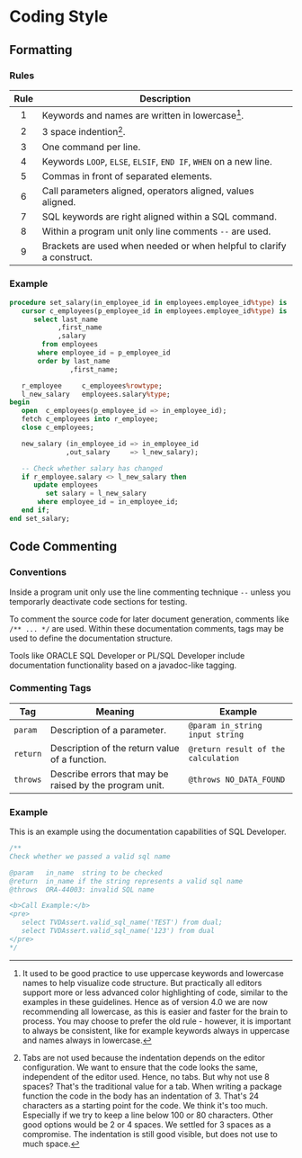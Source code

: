 # Coding Style

## Formatting

### Rules

Rule | Description
:--: | -----------
1    | Keywords and names are written in lowercase[^2].
2    | 3 space indention[^3].
3    | One command per line.
4    | Keywords `LOOP`, `ELSE`, `ELSIF`, `END IF`, `WHEN` on a new line.
5    | Commas in front of separated elements.
6    | Call parameters aligned, operators aligned, values aligned.
7    | SQL keywords are right aligned within a SQL command.
8    | Within a program unit only line comments `--` are used.
9    | Brackets are used when needed or when helpful to clarify a construct. 

### Example

``` sql
procedure set_salary(in_employee_id in employees.employee_id%type) is
   cursor c_employees(p_employee_id in employees.employee_id%type) is 
      select last_name
            ,first_name
            ,salary
        from employees
       where employee_id = p_employee_id
       order by last_name
               ,first_name;

   r_employee     c_employees%rowtype;
   l_new_salary   employees.salary%type;
begin
   open  c_employees(p_employee_id => in_employee_id);
   fetch c_employees into r_employee;
   close c_employees;

   new_salary (in_employee_id => in_employee_id
              ,out_salary     => l_new_salary);

   -- Check whether salary has changed
   if r_employee.salary <> l_new_salary then
      update employees
         set salary = l_new_salary
       where employee_id = in_employee_id;
   end if;
end set_salary;
```

## Code Commenting

### Conventions

Inside a program unit only use the line commenting technique `--` unless you temporarly deactivate code sections for testing.

To comment the source code for later document generation, comments like `/** ... */` are used. Within these documentation comments, tags may be used to define the documentation structure.

Tools like ORACLE SQL Developer or PL/SQL Developer include documentation functionality based on a javadoc-like tagging. 

### Commenting Tags

Tag      | Meaning                                                 | Example
-------- | ------------------------------------------------------- | -------
`param`  | Description of a parameter.                             | `@param in_string input string`
`return` | Description of the return value of a function.          | `@return result of the calculation`
`throws` | Describe errors that may be raised by the program unit. | `@throws NO_DATA_FOUND`

### Example

This is an example using the documentation capabilities of SQL Developer. 

``` sql
/**
Check whether we passed a valid sql name

@param   in_name  string to be checked
@return  in_name if the string represents a valid sql name
@throws  ORA-44003: invalid SQL name 

<b>Call Example:</b>
<pre>
   select TVDAssert.valid_sql_name('TEST') from dual;
   select TVDAssert.valid_sql_name('123') from dual
</pre>
*/
```

[^2]: 
    It used to be good practice to use uppercase keywords and lowercase names to help visualize code structure. 
    But practically all editors support more or less advanced color highlighting of code, similar to the examples in these guidelines. 
    Hence as of version 4.0 we are now recommending all lowercase, as this is easier and faster for the brain to process. 
    You may choose to prefer the old rule - however, it is important to always be consistent, like for example keywords always in uppercase and names always in lowercase.

[^3]: 
    Tabs are not used because the indentation depends on the editor configuration. 
    We want to ensure that the code looks the same, independent of the editor used. 
    Hence, no tabs. But why not use 8 spaces? That's the traditional value for a tab. 
    When writing a package function the code in the body has an indentation of 3. 
    That's 24 characters as a starting point for the code. We think it's too much. 
    Especially if we try to keep a line below 100 or 80 characters. Other good options 
    would be 2 or 4 spaces. We settled for 3 spaces as a compromise. 
    The indentation is still good visible, but does not use to much space.
